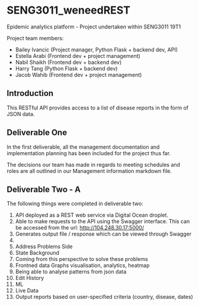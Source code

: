 # SENG3011_weneedREST
Epidemic analytics platform - Project undertaken within SENG3011 19T1

Project team members:
- Bailey Ivancic (Project manager, Python Flask + backend dev, API)
- Estella Arabi (Frontend dev + project management)
- Nabil Shaikh (Frontend dev + backend dev)
- Harry Tang (Python Flask + backend dev)
- Jacob Wahib (Frontend dev + project management)

## Introduction
This RESTful API provides access to a list of disease reports in the form of JSON data.

## Deliverable One
In the first deliverable, all the management documentation and implementation planning has been included for the project thus far.

The decisions our team has made in regards to meeting schedules and roles are all outlined in our Management information markdown file. 

## Deliverable Two - A
The following things were completed in deliverable two:
1. API deployed as a REST web service via Digital Ocean droplet.
2. Able to make requests to the API using the Swagger interface. This can be accessed from the url: http://104.248.30.17:5000/
3. Generates output file / response which can be viewed through Swagger
1. 
1. Address Problems Side
1. State Background
1. Coming from this perspective to solve these problems
1. Frontned data Graphs visualisation, analytics, heatmap
1. Being able to analyse patterns from json data
1. Edit History
1. ML
1. Live Data
1. Output reports based on user-specified criteria (country, disease, dates)
